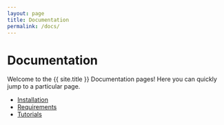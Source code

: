 ```yaml
---
layout: page
title: Documentation
permalink: /docs/
---
```


# Documentation

Welcome to the {{ site.title }} Documentation pages! Here you can quickly jump to a 
particular page.

 - [Installation](installation)
 - [Requirements](requirements)
 - [Tutorials](tutorials)

<!-- Would you like to see another question type, or another kind of extra? Please [open an issue]({{ site.repo }}/issues/new). -->


<!--
<div class="section-index">
    <hr class="panel-line">
    {% for post in site.docs  %}        
    <div class="entry">
    <h5><a href="{{ post.url | prepend: site.baseurl }}">{{ post.title }}</a></h5>
    <p>{{ post.description }}</p>
    </div>{% endfor %}
</div>
-->